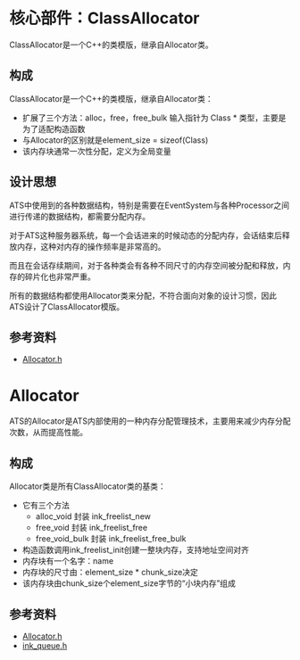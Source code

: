 # 核心部件：ClassAllocator

ClassAllocator是一个C++的类模版，继承自Allocator类。


## 构成

ClassAllocator是一个C++的类模版，继承自Allocator类：

- 扩展了三个方法：alloc，free，free_bulk 输入指针为 Class * 类型，主要是为了适配构造函数
- 与Allocator的区别就是element_size = sizeof(Class)
- 该内存块通常一次性分配，定义为全局变量


## 设计思想

ATS中使用到的各种数据结构，特别是需要在EventSystem与各种Processor之间进行传递的数据结构，都需要分配内存。

对于ATS这种服务器系统，每一个会话进来的时候动态的分配内存，会话结束后释放内存，这种对内存的操作频率是非常高的。

而且在会话存续期间，对于各种类会有各种不同尺寸的内存空间被分配和释放，内存的碎片化也非常严重。

所有的数据结构都使用Allocator类来分配，不符合面向对象的设计习惯，因此ATS设计了ClassAllocator模版。

## 参考资料

- [Allocator.h](http://github.com/apache/trafficserver/tree/master/lib/ts/Allocator.h)

# Allocator

ATS的Allocator是ATS内部使用的一种内存分配管理技术，主要用来减少内存分配次数，从而提高性能。

## 构成

Allocator类是所有ClassAllocator类的基类：
- 它有三个方法
   - alloc_void 封装 ink_freelist_new
   - free_void 封装 ink_freelist_free
   - free_void_bulk 封装 ink_freelist_free_bulk
- 构造函数调用ink_freelist_init创建一整块内存，支持地址空间对齐
- 内存块有一个名字：name
- 内存块的尺寸由：element_size * chunk_size决定
- 该内存块由chunk_size个element_size字节的“小块内存”组成

## 参考资料

- [Allocator.h](http://github.com/apache/trafficserver/tree/master/lib/ts/Allocator.h)
- [ink_queue.h](http://github.com/apache/trafficserver/tree/master/lib/ts/ink_queue.h)
